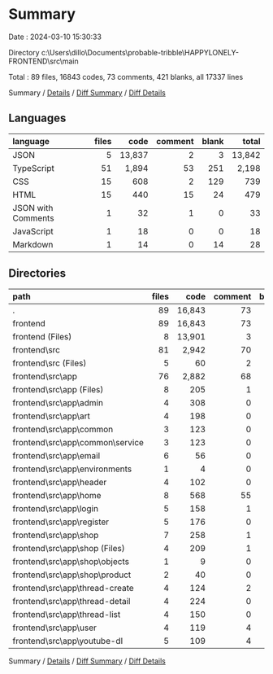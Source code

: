 # Summary

Date : 2024-03-10 15:30:33

Directory c:\\Users\\dillo\\Documents\\probable-tribble\\HAPPYLONELY-FRONTEND\\src\\main

Total : 89 files,  16843 codes, 73 comments, 421 blanks, all 17337 lines

Summary / [Details](details.md) / [Diff Summary](diff.md) / [Diff Details](diff-details.md)

## Languages
| language | files | code | comment | blank | total |
| :--- | ---: | ---: | ---: | ---: | ---: |
| JSON | 5 | 13,837 | 2 | 3 | 13,842 |
| TypeScript | 51 | 1,894 | 53 | 251 | 2,198 |
| CSS | 15 | 608 | 2 | 129 | 739 |
| HTML | 15 | 440 | 15 | 24 | 479 |
| JSON with Comments | 1 | 32 | 1 | 0 | 33 |
| JavaScript | 1 | 18 | 0 | 0 | 18 |
| Markdown | 1 | 14 | 0 | 14 | 28 |

## Directories
| path | files | code | comment | blank | total |
| :--- | ---: | ---: | ---: | ---: | ---: |
| . | 89 | 16,843 | 73 | 421 | 17,337 |
| frontend | 89 | 16,843 | 73 | 421 | 17,337 |
| frontend (Files) | 8 | 13,901 | 3 | 17 | 13,921 |
| frontend\\src | 81 | 2,942 | 70 | 404 | 3,416 |
| frontend\\src (Files) | 5 | 60 | 2 | 28 | 90 |
| frontend\\src\\app | 76 | 2,882 | 68 | 376 | 3,326 |
| frontend\\src\\app (Files) | 8 | 205 | 1 | 25 | 231 |
| frontend\\src\\app\\admin | 4 | 308 | 0 | 24 | 332 |
| frontend\\src\\app\\art | 4 | 198 | 0 | 19 | 217 |
| frontend\\src\\app\\common | 3 | 123 | 0 | 17 | 140 |
| frontend\\src\\app\\common\\service | 3 | 123 | 0 | 17 | 140 |
| frontend\\src\\app\\email | 6 | 56 | 0 | 14 | 70 |
| frontend\\src\\app\\environments | 1 | 4 | 0 | 0 | 4 |
| frontend\\src\\app\\header | 4 | 102 | 0 | 16 | 118 |
| frontend\\src\\app\\home | 8 | 568 | 55 | 79 | 702 |
| frontend\\src\\app\\login | 5 | 158 | 1 | 19 | 178 |
| frontend\\src\\app\\register | 5 | 176 | 0 | 22 | 198 |
| frontend\\src\\app\\shop | 7 | 258 | 1 | 42 | 301 |
| frontend\\src\\app\\shop (Files) | 4 | 209 | 1 | 30 | 240 |
| frontend\\src\\app\\shop\\objects | 1 | 9 | 0 | 0 | 9 |
| frontend\\src\\app\\shop\\product | 2 | 40 | 0 | 12 | 52 |
| frontend\\src\\app\\thread-create | 4 | 124 | 2 | 19 | 145 |
| frontend\\src\\app\\thread-detail | 4 | 224 | 0 | 26 | 250 |
| frontend\\src\\app\\thread-list | 4 | 150 | 0 | 24 | 174 |
| frontend\\src\\app\\user | 4 | 119 | 4 | 12 | 135 |
| frontend\\src\\app\\youtube-dl | 5 | 109 | 4 | 18 | 131 |

Summary / [Details](details.md) / [Diff Summary](diff.md) / [Diff Details](diff-details.md)